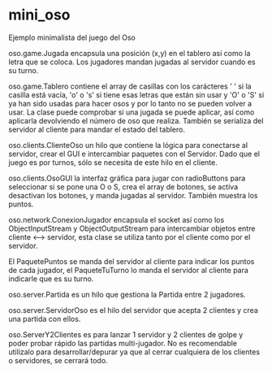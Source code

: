 # mini_oso
Ejemplo minimalista del juego del Oso

oso.game.Jugada encapsula una posición (x,y) en el tablero así como la letra que se coloca. Los jugadores mandan jugadas al servidor cuando es su turno.

oso.game.Tablero contiene el array de casillas con los carácteres ' ' si la casilla está vacía, 'o' o 's' si tiene esas letras que están sin usar y 'O' o 'S' si ya han sido usadas para hacer osos y por lo tanto no se pueden volver a usar. La clase puede comprobar si una jugada se puede aplicar, así como aplicarla devolviendo el número de oso que realiza. También se serializa del servidor al cliente para mandar el estado del tablero.

oso.clients.ClienteOso un hilo que contiene la lógica para conectarse al servidor, crear el GUI e intercambiar paquetes con el Servidor. Dado que el juego es por turnos, sólo se necesita de este hilo en el cliente.

oso.clients.OsoGUI la interfaz gráfica para jugar con radioButtons para seleccionar si se pone una O o S, crea el array de botones, se activa desactivan los botones, y manda jugadas al servidor. También muestra los puntos.

oso.network.ConexionJugador encapsula el socket así como los ObjectInputStream y ObjectOutputStream para intercambiar objetos entre cliente <--> servidor, esta clase se utiliza tanto por el cliente como por el servidor. 

El PaquetePuntos se manda del servidor al cliente para indicar los puntos de cada jugador, el PaqueteTuTurno lo manda el servidor al cliente para indicarle que es su turno.

oso.server.Partida es un hilo que gestiona la Partida entre 2 jugadores. 

oso.server.ServidorOso es el hilo del servidor que acepta 2 clientes y crea una partida con ellos.

oso.ServerY2Clientes es para lanzar 1 servidor y 2 clientes de golpe y poder probar rápido las partidas multi-jugador. No es recomendable utilizalo para desarrollar/depurar ya que al cerrar cualquiera de los clientes o servidores, se cerrará todo.
